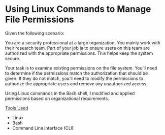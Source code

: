 # Using Linux Commands to Manage File Permissions

Given the following scenario:

You are a security professional at a large organization. You mainly work with their research team. Part of your job is to ensure users on this team are authorized with the appropriate permissions. This helps keep the system secure. 


Your task is to examine existing permissions on the file system. You’ll need to determine if the permissions match the authorization that should be given. If they do not match, you’ll need to modify the permissions to authorize the appropriate users and remove any unauthorized access.


Using Linux commands in the Bash shell, I modified and applied permissions based on organizational requirements.

<ins>Tools Used<ins>
- Linux
- Bash
- Command Line Interface (CLI)
